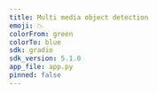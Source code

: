 ```yaml
---
title: Multi media object detection
emoji: 📉
colorFrom: green
colorTo: blue
sdk: gradio
sdk_version: 5.1.0
app_file: app.py
pinned: false
---
```


